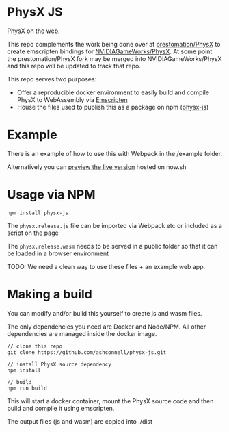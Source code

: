 # PhysX JS

PhysX on the web.

This repo complements the work being done over at [prestomation/PhysX](https://github.com/prestomation/PhysX) to create emscripten bindings for [NVIDIAGameWorks/PhysX](https://github.com/NVIDIAGameWorks/PhysX). 
At some point the prestomation/PhysX fork may be merged into NVIDIAGameWorks/PhysX and this repo will be updated to track that repo.

This repo serves two purposes:

- Offer a reproducible docker environment to easily build and compile PhysX to WebAssembly via [Emscripten](https://emscripten.org)
- House the files used to publish this as a package on npm ([physx-js](https://www.npmjs.com/package/physx-js))

# Example

There is an example of how to use this with Webpack in the /example folder. 

Alternatively you can [preview the live version](https://physx-js-example.deminetix.now.sh) hosted on now.sh

# Usage via NPM

```
npm install physx-js
```

The `physx.release.js` file can be imported via Webpack etc or included as a script on the page

The `physx.release.wasm` needs to be served in a public folder so that it can be loaded in a browser environment

TODO: We need a clean way to use these files + an example web app.

# Making a build

You can modify and/or build this yourself to create js and wasm files.

The only dependencies you need are Docker and Node/NPM. All other dependencies are managed inside the docker image.

```
// clone this repo
git clone https://github.com/ashconnell/physx-js.git

// install PhysX source dependency
npm install

// build
npm run build
```

This will start a docker container, mount the PhysX source code and then build and compile it using emscripten.

The output files (js and wasm) are copied into ./dist